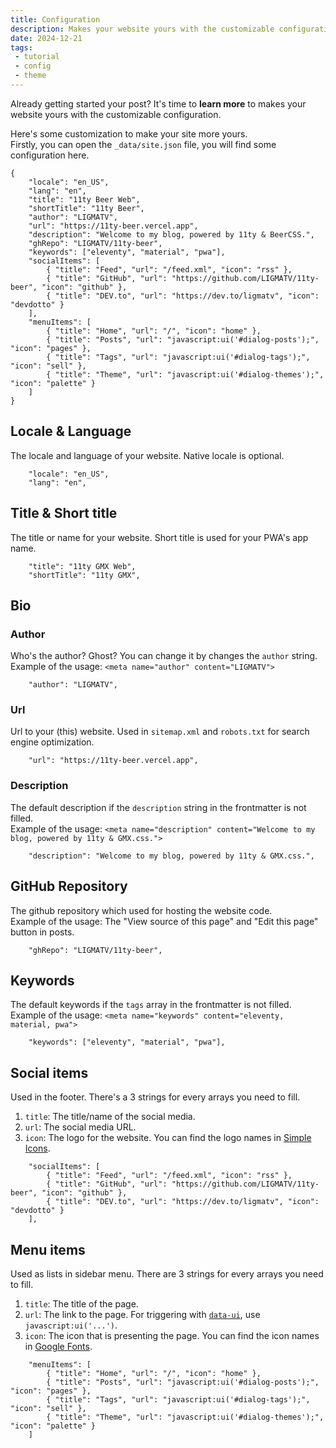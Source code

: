 ```yaml
---
title: Configuration
description: Makes your website yours with the customizable configuration.
date: 2024-12-21
tags:
 - tutorial
 - config
 - theme
---
```


Already getting started your post? It's time to **learn more** to makes your website yours with the customizable configuration.

Here's some customization to make your site more yours.  
Firstly, you can open the `_data/site.json` file, you will find some configuration here.
```
{
    "locale": "en_US",
    "lang": "en",
    "title": "11ty Beer Web",
    "shortTitle": "11ty Beer",
    "author": "LIGMATV",
    "url": "https://11ty-beer.vercel.app",
    "description": "Welcome to my blog, powered by 11ty & BeerCSS.",
    "ghRepo": "LIGMATV/11ty-beer",
    "keywords": ["eleventy", "material", "pwa"],
    "socialItems": [
        { "title": "Feed", "url": "/feed.xml", "icon": "rss" },
        { "title": "GitHub", "url": "https://github.com/LIGMATV/11ty-beer", "icon": "github" },
        { "title": "DEV.to", "url": "https://dev.to/ligmatv", "icon": "devdotto" }
    ],
    "menuItems": [
        { "title": "Home", "url": "/", "icon": "home" },
        { "title": "Posts", "url": "javascript:ui('#dialog-posts');", "icon": "pages" },
        { "title": "Tags", "url": "javascript:ui('#dialog-tags');", "icon": "sell" },
        { "title": "Theme", "url": "javascript:ui('#dialog-themes');", "icon": "palette" }
    ]
}
```

## Locale & Language

The locale and language of your website. Native locale is optional.

```
    "locale": "en_US",
    "lang": "en",
```

## Title & Short title

The title or name for your website. Short title is used for your PWA's app name.
```
    "title": "11ty GMX Web",
    "shortTitle": "11ty GMX",
```

## Bio

### Author

Who's the author? Ghost? You can change it by changes the `author` string.  
Example of the usage: `<meta name="author" content="LIGMATV">`
```
    "author": "LIGMATV",
```

### Url

Url to your (this) website. Used in `sitemap.xml` and `robots.txt` for search engine optimization.
```
    "url": "https://11ty-beer.vercel.app",
```

### Description

The default description if the `description` string in the frontmatter is not filled.  
Example of the usage: `<meta name="description" content="Welcome to my blog, powered by 11ty & GMX.css.">`
```
    "description": "Welcome to my blog, powered by 11ty & GMX.css.",
```

## GitHub Repository

The github repository which used for hosting the website code.  
Example of the usage: The "View source of this page" and "Edit this page" button in posts.
```
    "ghRepo": "LIGMATV/11ty-beer",
```

## Keywords

The default keywords if the `tags` array in the frontmatter is not filled.  
Example of the usage: `<meta name="keywords" content="eleventy, material, pwa">`
```
    "keywords": ["eleventy", "material", "pwa"],
```

## Social items

Used in the footer. There's a 3 strings for every arrays you need to fill.
1. `title`: The title/name of the social media.
2. `url`: The social media URL.
3. `icon`: The logo for the website. You can find the logo names in [Simple Icons](https://simpleicons.org/).  
```
    "socialItems": [
        { "title": "Feed", "url": "/feed.xml", "icon": "rss" },
        { "title": "GitHub", "url": "https://github.com/LIGMATV/11ty-beer", "icon": "github" },
        { "title": "DEV.to", "url": "https://dev.to/ligmatv", "icon": "devdotto" }
    ],
```

## Menu items

Used as lists in sidebar menu. There are 3 strings for every arrays you need to fill.
1. `title`: The title of the page.
2. `url`: The link to the page. For triggering with [`data-ui`](https://github.com/beercss/beercss/blob/main/docs/JAVASCRIPT.md#the-trigger-of-elements), use `javascript:ui('...')`.
3. `icon`: The icon that is presenting the page. You can find the icon names in [Google Fonts](https://fonts.google.com/icons).
```
    "menuItems": [
        { "title": "Home", "url": "/", "icon": "home" },
        { "title": "Posts", "url": "javascript:ui('#dialog-posts');", "icon": "pages" },
        { "title": "Tags", "url": "javascript:ui('#dialog-tags');", "icon": "sell" },
        { "title": "Theme", "url": "javascript:ui('#dialog-themes');", "icon": "palette" }
    ]
```